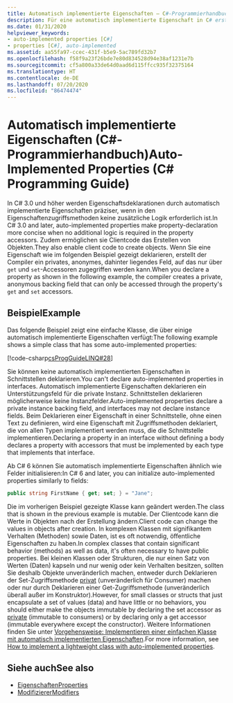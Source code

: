 ```yaml
---
title: Automatisch implementierte Eigenschaften – C#-Programmierhandbuch
description: Für eine automatisch implementierte Eigenschaft in C# erstellt der Compiler eine private, anonyme Unterstützungsvariable, auf die nur über Zugriffsmethoden „get“ und „set“ der Eigenschaft zugegriffen werden kann.
ms.date: 01/31/2020
helpviewer_keywords:
- auto-implemented properties [C#]
- properties [C#], auto-implemented
ms.assetid: aa55fa97-ccec-431f-b5e9-5ac789fd32b7
ms.openlocfilehash: f58f9a23f26bde7e80d834528d94e38af1231e7b
ms.sourcegitcommit: cf5a800a33de64d0aad6d115ffcc935f32375164
ms.translationtype: HT
ms.contentlocale: de-DE
ms.lasthandoff: 07/20/2020
ms.locfileid: "86474474"
---
```

# <a name="auto-implemented-properties-c-programming-guide"></a><span data-ttu-id="9840c-103">Automatisch implementierte Eigenschaften (C#-Programmierhandbuch)</span><span class="sxs-lookup"><span data-stu-id="9840c-103">Auto-Implemented Properties (C# Programming Guide)</span></span>

<span data-ttu-id="9840c-104">In C# 3.0 und höher werden Eigenschaftsdeklarationen durch automatisch implementierte Eigenschaften präziser, wenn in den Eigenschaftenzugriffsmethoden keine zusätzliche Logik erforderlich ist.</span><span class="sxs-lookup"><span data-stu-id="9840c-104">In C# 3.0 and later, auto-implemented properties make property-declaration more concise when no additional logic is required in the property accessors.</span></span> <span data-ttu-id="9840c-105">Zudem ermöglichen sie Clientcode das Erstellen von Objekten.</span><span class="sxs-lookup"><span data-stu-id="9840c-105">They also enable client code to create objects.</span></span> <span data-ttu-id="9840c-106">Wenn Sie eine Eigenschaft wie im folgenden Beispiel gezeigt deklarieren, erstellt der Compiler ein privates, anonymes, dahinter liegendes Feld, auf das nur über `get` und `set`-Accessoren zugegriffen werden kann.</span><span class="sxs-lookup"><span data-stu-id="9840c-106">When you declare a property as shown in the following example, the compiler creates a private, anonymous backing field that can only be accessed through the property's `get` and `set` accessors.</span></span>
  
## <a name="example"></a><span data-ttu-id="9840c-107">Beispiel</span><span class="sxs-lookup"><span data-stu-id="9840c-107">Example</span></span>

<span data-ttu-id="9840c-108">Das folgende Beispiel zeigt eine einfache Klasse, die über einige automatisch implementierte Eigenschaften verfügt:</span><span class="sxs-lookup"><span data-stu-id="9840c-108">The following example shows a simple class that has some auto-implemented properties:</span></span>  

[!code-csharp[csProgGuideLINQ#28](~/samples/snippets/csharp/VS_Snippets_VBCSharp/csProgGuideLINQ/CS/csRef30LangFeatures_2.cs#28)]  

<span data-ttu-id="9840c-109">Sie können keine automatisch implementierten Eigenschaften in Schnittstellen deklarieren.</span><span class="sxs-lookup"><span data-stu-id="9840c-109">You can't declare auto-implemented properties in interfaces.</span></span> <span data-ttu-id="9840c-110">Automatisch implementierte Eigenschaften deklarieren ein Unterstützungsfeld für die private Instanz. Schnittstellen deklarieren möglicherweise keine Instanzfelder.</span><span class="sxs-lookup"><span data-stu-id="9840c-110">Auto-implemented properties declare a private instance backing field, and interfaces may not declare instance fields.</span></span> <span data-ttu-id="9840c-111">Beim Deklarieren einer Eigenschaft in einer Schnittstelle, ohne einen Text zu definieren, wird eine Eigenschaft mit Zugriffsmethoden deklariert, die von allen Typen implementiert werden muss, die die Schnittstelle implementieren.</span><span class="sxs-lookup"><span data-stu-id="9840c-111">Declaring a property in an interface without defining a body declares a property with accessors that must be implemented by each type that implements that interface.</span></span>

<span data-ttu-id="9840c-112">Ab C# 6 können Sie automatisch implementierte Eigenschaften ähnlich wie Felder initialisieren:</span><span class="sxs-lookup"><span data-stu-id="9840c-112">In C# 6 and later, you can initialize auto-implemented properties similarly to fields:</span></span>  

```csharp  
public string FirstName { get; set; } = "Jane";  
```  

<span data-ttu-id="9840c-113">Die im vorherigen Beispiel gezeigte Klasse kann geändert werden.</span><span class="sxs-lookup"><span data-stu-id="9840c-113">The class that is shown in the previous example is mutable.</span></span> <span data-ttu-id="9840c-114">Der Clientcode kann die Werte in Objekten nach der Erstellung ändern.</span><span class="sxs-lookup"><span data-stu-id="9840c-114">Client code can change the values in objects after creation.</span></span> <span data-ttu-id="9840c-115">In komplexen Klassen mit signifikantem Verhalten (Methoden) sowie Daten, ist es oft notwendig, öffentliche Eigenschaften zu haben.</span><span class="sxs-lookup"><span data-stu-id="9840c-115">In complex classes that contain significant behavior (methods) as well as data, it's often necessary to have public properties.</span></span> <span data-ttu-id="9840c-116">Bei kleinen Klassen oder Strukturen, die nur einen Satz von Werten (Daten) kapseln und nur wenig oder kein Verhalten besitzen, sollten Sie deshalb Objekte unveränderlich machen, entweder durch Deklarieren der Set-Zugriffsmethode [privat](../../language-reference/keywords/private.md) (unveränderlich für Consumer) machen oder nur durch Deklarieren einer Get-Zugriffsmethode (unveränderlich überall außer im Konstruktor).</span><span class="sxs-lookup"><span data-stu-id="9840c-116">However, for small classes or structs that just encapsulate a set of values (data) and have little or no behaviors, you should either make the objects immutable by declaring the set accessor as [private](../../language-reference/keywords/private.md) (immutable to consumers) or by declaring only a get accessor (immutable everywhere except the constructor).</span></span>  <span data-ttu-id="9840c-117">Weitere Informationen finden Sie unter [Vorgehensweise: Implementieren einer einfachen Klasse mit automatisch implementierten Eigenschaften](./how-to-implement-a-lightweight-class-with-auto-implemented-properties.md).</span><span class="sxs-lookup"><span data-stu-id="9840c-117">For more information, see [How to implement a lightweight class with auto-implemented properties](./how-to-implement-a-lightweight-class-with-auto-implemented-properties.md).</span></span>

## <a name="see-also"></a><span data-ttu-id="9840c-118">Siehe auch</span><span class="sxs-lookup"><span data-stu-id="9840c-118">See also</span></span>

- [<span data-ttu-id="9840c-119">Eigenschaften</span><span class="sxs-lookup"><span data-stu-id="9840c-119">Properties</span></span>](./properties.md)
- [<span data-ttu-id="9840c-120">Modifizierer</span><span class="sxs-lookup"><span data-stu-id="9840c-120">Modifiers</span></span>](/dotnet/csharp/language-reference/keywords)
